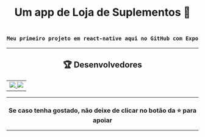# <p align="center"> Um app de Loja de Suplementos 📱 </p> 

### <div align="center"><code> Meu primeiro projeto em react-native aqui no GitHub com Expo </code></div>
 

-------------------------------------------------------------------------------------------------------------------------------------------

## <p align="center"> 🏆 Desenvolvedores </p> 

<table align="center">
	<tr>
		<td>
            <a href="https://github.com/guidsribeiro/react-native-first-project/graphs/contributors">
              <img src="https://contrib.rocks/image?repo=guidsribeiro/aboutgr" />
	      <img src="https://contrib.rocks/image?repo=luizbfernando/alura-javascript" />
            </a>
        </td>
	</tr>
</table>

----------------------------------------------------------

### <p align="center"> Se caso tenha gostado, não deixe de clicar no botão da ⭐ para apoiar </p>

----------------------------------------------------------
